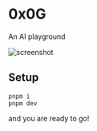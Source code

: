 # 0x0G

An AI playground

![screenshot](http://static.alanjin.me/photos/projects/2023-04-04_21-29_1.png)

## Setup
```
pnpm i
pnpm dev
```
and you are ready to go!